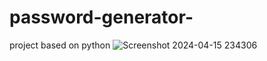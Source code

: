 # password-generator-
project based on python 
![Screenshot 2024-04-15 234306](https://github.com/devopsrudr/password-generator-/assets/119250929/9598de97-4aec-4d88-b085-bd0aad64f176)
